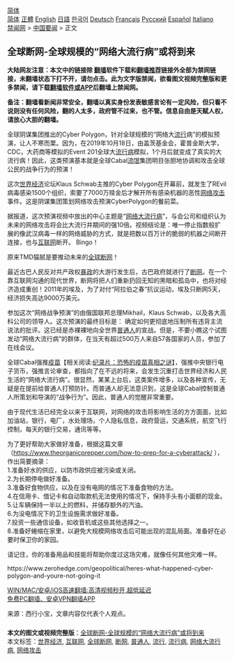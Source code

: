  <!-- 面包屑导航 --> <div class="breadcrumb"><!-- GTranslate: https://gtranslate.io/ -->  <div class="switcher notranslate">  <div class="selected">  <a href="#" onclick="return false;"> 简体</a>  </div>  <div class="option">  <a href="https://www.bannedbook.org" onclick="doGTranslate('zh-CN|zh-CN');jQuery('div.switcher div.selected a').html(jQuery(this).html());return false;" title="简体中文" class="nturl selected"> 简体</a>  <a href="https://www.bannedbook.org/zh-tw/" onclick="doGTranslate('zh-CN|zh-TW');jQuery('div.switcher div.selected a').html(jQuery(this).html());return false;" title="繁體中文" class="nturl"> 正體</a>  <a href="https://www.bannedbook.org/en/" onclick="doGTranslate('zh-CN|en');jQuery('div.switcher div.selected a').html(jQuery(this).html());return false;" title="English" class="nturl"> English</a>  <a href="https://www.bannedbook.org/ja/" onclick="doGTranslate('zh-CN|ja');jQuery('div.switcher div.selected a').html(jQuery(this).html());return false;" title="日本語" class="nturl"> 日語</a>  <a href="https://www.bannedbook.org/ko/" onclick="doGTranslate('zh-CN|ko');jQuery('div.switcher div.selected a').html(jQuery(this).html());return false;" title="한국어" class="nturl"> 한국어</a>  <a href="https://www.bannedbook.org/de/" onclick="doGTranslate('zh-CN|de');jQuery('div.switcher div.selected a').html(jQuery(this).html());return false;" title="Deutsch" class="nturl"> Deutsch</a>  <a href="https://www.bannedbook.org/fr/" onclick="doGTranslate('zh-CN|fr');jQuery('div.switcher div.selected a').html(jQuery(this).html());return false;" title="Français" class="nturl"> Français</a>  <a href="https://www.bannedbook.org/ru/" onclick="doGTranslate('zh-CN|ru');jQuery('div.switcher div.selected a').html(jQuery(this).html());return false;" title="Русский" class="nturl"> Русский</a>  <a href="https://www.bannedbook.org/es/" onclick="doGTranslate('zh-CN|es');jQuery('div.switcher div.selected a').html(jQuery(this).html());return false;" title="Español" class="nturl"> Español</a>  <a href="https://www.bannedbook.org/it/" onclick="doGTranslate('zh-CN|it');jQuery('div.switcher div.selected a').html(jQuery(this).html());return false;" title="Italiano" class="nturl"> Italiano</a>  </div>  </div>      <div class='breadcrumb-sub'><!-- Breadcrumb NavXT 6.3.0 --> <a href="https://www.bannedbook.org/" class="home">禁闻网</a> &gt; <a href="https://www.bannedbook.org/bnews/headline/" class="category">中国要闻</a> &gt; 正文</div></div><h2>全球断网-全球规模的“网络大流行病”或将到来</h2> <p class="notice"><b>大陆网友注意：本文中的链接除 <a href="https://github.com/bannedbook/fanqiang" >翻墙</a>软件下载和<a href="https://github.com/killgcd/justmysocks/blob/master/README.md">翻墙推荐</a>链接外全部为禁网链接，未翻墙状态下打不开，请勿点击。此为文字版禁闻，欲看图文视频完整版和更多禁闻，请下载<a href="https://github.com/bannedbook/fanqiang">翻墙软件或APP</a>后翻墙上禁闻网。</p><p>备注：翻墙看新闻非常安全，翻墙以真实身份发表敏感言论有一定风险，但只看不说则没有任何风险，翻的人太多，政府管不过来，也不管。信息自由是天赋人权，请放心大胆的翻墙。</b></p>  <div class="entry"> <p>全球阴谋集团推出的Cyber Polygon，针对全球规模的“网络大<a href="https://www.bannedbook.org/bnews/tag/%E6%B5%81%E8%A1%8C/" class="st_tag internal_tag" rel="tag" title="标签 流行 下的日志">流行</a>病”的模拟预演，让人不寒而栗。因为，在2019年10月18日，由盖茨基金会，霍普金斯大学，CDC，大药商等模拟的Event 201全球大<a href="https://www.bannedbook.org/bnews/tag/%E6%B5%81%E8%A1%8C%E7%97%85/" class="st_tag internal_tag" rel="tag" title="标签 流行病 下的日志">流行病</a>模拟，1个月后就变成了真实的大流行病！因此，这类预演基本就是全球Cabal<span class='wp_keywordlink'><a href="https://www.bannedbook.org/forum11/topic282.html" title="禁片：评中国共产党的流氓本性" target="_blank">流氓</a></span>集团明目张胆地协调和攻击全球公民的战争行为的预演！</p> <p>这次<a href="https://www.bannedbook.org/bnews/tag/%E4%B8%96%E7%95%8C%E7%BB%8F%E6%B5%8E/" class="st_tag internal_tag" rel="tag" title="标签 世界经济 下的日志">世界经济</a>论坛Klaus Schwab主推的Cyber Polygon在开幕前，就发生了REvil病毒感染1500个组织，索要了7000万赎金后才解开所有感染机器的恶性<a href="https://www.bannedbook.org/bnews/tag/%E7%BD%91%E7%BB%9C%E6%94%BB%E5%87%BB/" class="st_tag internal_tag" rel="tag" title="标签 网络攻击 下的日志">网络攻击</a>事件。这是阴谋集团策划网络攻击预演CyberPolygon的餐前菜。</p> <p>据报道，这次预演视频中放出的中心主题是“<a href="https://www.bannedbook.org/bnews/tag/%e7%bd%91%e7%bb%9c%e5%a4%a7%e6%b5%81%e8%a1%8c%e7%97%85/" class="st_tag internal_tag" rel="tag" title="标签 网络大流行病 下的日志">网络大流行病</a>”，与会公司和组织认为未来的网络攻击将会比大流行并期间的强10倍。视频结论是：唯一停止指数般扩展的像武汉病毒一样的网络威胁的方式，就是把数以百万计的脆弱的机器之间断开连接，也与<a href="https://www.bannedbook.org/bnews/tag/%e4%ba%92%e8%81%94%e7%bd%91/" class="st_tag internal_tag" rel="tag" title="标签 互联网 下的日志">互联网</a>断开。 Bingo！</p>  <p>原来TMD猫腻是要推动未来的<a href="https://www.bannedbook.org/bnews/tag/%e5%85%a8%e7%90%83%e6%96%ad%e7%bd%91/" class="st_tag internal_tag" rel="tag" title="标签 全球断网 下的日志">全球断网</a>！</p> <p>最近古巴人民反对共产政权<span class='wp_keywordlink'><a href="https://www.bannedbook.org/forum11/topic276.html" title="禁片：评中国共产党的暴政" target="_blank">暴政</a></span>的大游行发生后，古巴政府就进行了<a href="https://www.bannedbook.org/bnews/tag/%E6%96%AD%E7%BD%91/" class="st_tag internal_tag" rel="tag" title="标签 断网 下的日志">断网</a>。在一个靠互联网沟通的现代世界，断网将把人们重新扔回无知的黑暗和孤岛中，也将对经济造成重创！2011年的埃及，为了对付“阿拉伯之春”抗议运动，埃及只断网5天，经济损失高达9000万美元。 </p> <p>参加这次“网络战争预演”的由俄国联邦总理Mikhail，Klaus Schwab，以及各大高科公司的领导人。这次预演的最终目标是： 确定如何更彻底地压制所有违背主流说法的批评。这已经是赤裸裸地向全世界<a href="https://www.bannedbook.org/bnews/tag/%E6%99%AE%E9%80%9A%E4%BA%BA/" class="st_tag internal_tag" rel="tag" title="标签 普通人 下的日志">普通人</a>的宣战。但是，不要小瞧这个试图发动“网络大流行病”的群体，在当天有超过500万人来自57各国家的人员，参加了在线会议。</p>  <p>全球Cabal强推<span class='wp_keywordlink'><a href="https://www.bannedbook.org/bnews/tculture/20160630/551027.html" title="疫苗" target="_blank">疫苗</a></span>【相关阅读:<a href='https://www.bannedbook.org/bnews/topimagenews/20180408/925060.html' target='_blank'>纪录片：恐怖的疫苗真相之谜</a>】，强推中央银行电子货币，强推言论审查，都指向了在不远的将来，会发生沉重打击世界经济和人民生活的“网络大流行病”。很显然，某某上台后，这类案件增多，以及各种宣传，无疑是在提前给普通人打预防针。而普通人却无法意识到，这是全球Cabal控制普通人所策划和导演的“战争行为”。因此，普通人的觉醒非常重要。 </p> <p>由于现代生活已经完全以来于互联网，对网络的攻击将影响生活的方方面面，比如加油站，银行，电厂，水处理场，个人隐私信息，政府营运，交通系统，航空飞行控制，每天的银行交易，通讯等等。</p> <p>为了更好帮助大家做好准备，根据这篇文章 （<a href="https://www.theorganicprepper.com/how-to-prep-for-a-cyberattack/" rel="noopener" target="_blank">https://www.theorganicprepper.com/how-to-prep-for-a-cyberattack/</a> ），作出简要摘录：<br /> 1.准备好水的供应，以防市政供应被污染或关闭。<br /> 2.为长期停电做好准备。<br /> 3.准备好食物供应，以及在没有电网的情况下准备食物的方法。<br /> 4.在信用卡、借记卡和自动取款机无法使用的情况下，保持手头有小面额的现金。<br /> 5.让车辆保持一半以上的燃料，并储存额外的汽油。<br /> 6.为没电情况下的卫生设施需求做好准备。<br /> 7.投资一些通信设备，如收音机或这些其他选择之一。<br /> 8.准备好蜷缩在家里，以避免大规模网络攻击后可能出现的混乱局面。准备好在必要时保卫你的家园。</p>  <p>请记住，你的准备用品和技能将帮助你度过这场灾难，就像任何其他灾难一样。</p> <p>https://www.zerohedge.com/geopolitical/heres-what-happened-cyber-polygon-and-youre-not-going-it</p> <p class="texttj"> <a href="https://github.com/bannedbook/fanqiang/wiki/V2ray%E6%9C%BA%E5%9C%BA" target="_blank">WIN/MAC/安卓/iOS高速翻墙:高清视频秒开,超低延迟</a><br/> <a href="https://github.com/bannedbook/fanqiang/wiki/%E7%A6%81%E9%97%BB%E7%BD%91%E5%AE%89%E5%8D%93%E7%BF%BB%E5%A2%99%E6%96%B0%E9%97%BBAPP" target="_blank">免费PC翻墙、安卓VPN翻墙APP</a></p> <p>来源：西行小宝，文章内容仅代表个人观点。</p><a name='sharetosocial'></a>  <div style="margin-bottom:5px;padding-bottom:5px;clear:both"> <div id="archive-pix-1" class="banner-ads"> <!-- AuctionX Display platform tag START --> <div id="26318x728x90x621x_ADSLOT2" clicktrack="%%CLICK_URL_ESC%%"></div> <!-- AuctionX Display platform tag END --> </div> <div id="archive-pix-2" class="banner-ads"> <!-- AuctionX Display platform tag START --> <div id="26315x300x250x621x_ADSLOT2" clicktrack="%%CLICK_URL_ESC%%"></div> <!-- AuctionX Display platform tag END --> </div> </div>    <div id="archive-pix-1" class="banner-ads"> <!-- AuctionX Display platform tag START --> <div id="26318x728x90x621x_ADSLOT3" clicktrack="%%CLICK_URL_ESC%%"></div> <!-- AuctionX Display platform tag END --> </div> <div><b>本文的图文或视频完整版</b>：<a href='https://www.bannedbook.org/bnews/comments/20210717/1588960.html'>全球断网-全球规模的“网络大流行病”或将到来</a></div>  </div><!--END ENTRY--> <div class="postfooter"> <div>本文标签：<a href="https://www.bannedbook.org/bnews/tag/%E4%B8%96%E7%95%8C%E7%BB%8F%E6%B5%8E/" rel="tag">世界经济</a>, <a href="https://www.bannedbook.org/bnews/tag/%e4%ba%92%e8%81%94%e7%bd%91/" rel="tag">互联网</a>, <a href="https://www.bannedbook.org/bnews/tag/%e5%85%a8%e7%90%83%e6%96%ad%e7%bd%91/" rel="tag">全球断网</a>, <a href="https://www.bannedbook.org/bnews/tag/%E6%96%AD%E7%BD%91/" rel="tag">断网</a>, <a href="https://www.bannedbook.org/bnews/tag/%E6%99%AE%E9%80%9A%E4%BA%BA/" rel="tag">普通人</a>, <a href="https://www.bannedbook.org/bnews/tag/%E6%B5%81%E8%A1%8C/" rel="tag">流行</a>, <a href="https://www.bannedbook.org/bnews/tag/%E6%B5%81%E8%A1%8C%E7%97%85/" rel="tag">流行病</a>, <a href="https://www.bannedbook.org/bnews/tag/%e7%bd%91%e7%bb%9c%e5%a4%a7%e6%b5%81%e8%a1%8c%e7%97%85/" rel="tag">网络大流行病</a>, <a href="https://www.bannedbook.org/bnews/tag/%E7%BD%91%E7%BB%9C%E6%94%BB%E5%87%BB/" rel="tag">网络攻击</a></div>  </div><!--END POSTFOOTER--> 